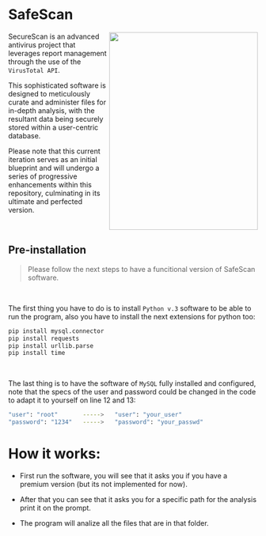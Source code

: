 # SafeScan

<p><img src="https://github.com/Bot-JohnLemon/SafeScan/assets/28149894/049baa99-aca0-4ec0-b141-951003ba5b82" width="300" height="400" align="right"></p>

SecureScan is an advanced antivirus project that leverages report management through the use of the `VirusTotal API`.

This sophisticated software is designed to meticulously curate and administer files for in-depth analysis, with the resultant data being securely stored within a user-centric database.

Please note that this current iteration serves as an initial blueprint and will undergo a series of progressive enhancements within this repository, culminating in its ultimate and perfected version.

<br>

## Pre-installation

>Please follow the next steps to have a funcitional version of SafeScan software.

<br>

The first thing you have to do is to install `Python v.3` software to be able to run the program, also you have to install the next extensions for python too:

```sh
pip install mysql.connector
pip install requests
pip install urllib.parse
pip install time
```

<br>
 
The last thing is to have the software of `MySQL` fully installed and configured, note that the specs of the user and password could be changed in the code to adapt it to yourself on line 12 and 13:

```sh
"user": "root"       ----->   "user": "your_user"
"password": "1234"   ----->   "password": "your_passwd"
```

# How it works:

- First run the software, you will see that it asks you if you have a premium version (but its not implemented for now).

- After that you can see that it asks you for a specific path for the analysis print it on the prompt.

- The program will analize all the files that are in that folder.
  <br><br><br>
